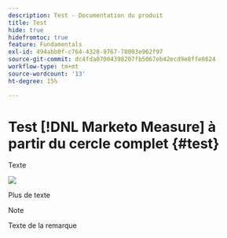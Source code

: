 ```yaml
---
description: Test - Documentation du produit
title: Test
hide: true
hidefromtoc: true
feature: Fundamentals
exl-id: 494abb0f-c764-4328-9767-78003e962f97
source-git-commit: dc4fda07004398207fb5067eb42ecd9e8ffe8624
workflow-type: tm+mt
source-wordcount: '13'
ht-degree: 15%

---
```


# Test [!DNL Marketo Measure] à partir du cercle complet {#test}

Texte

![](assets/drilldown_3.gif)

Plus de texte

>[!NOTE]
>
>Texte de la remarque

